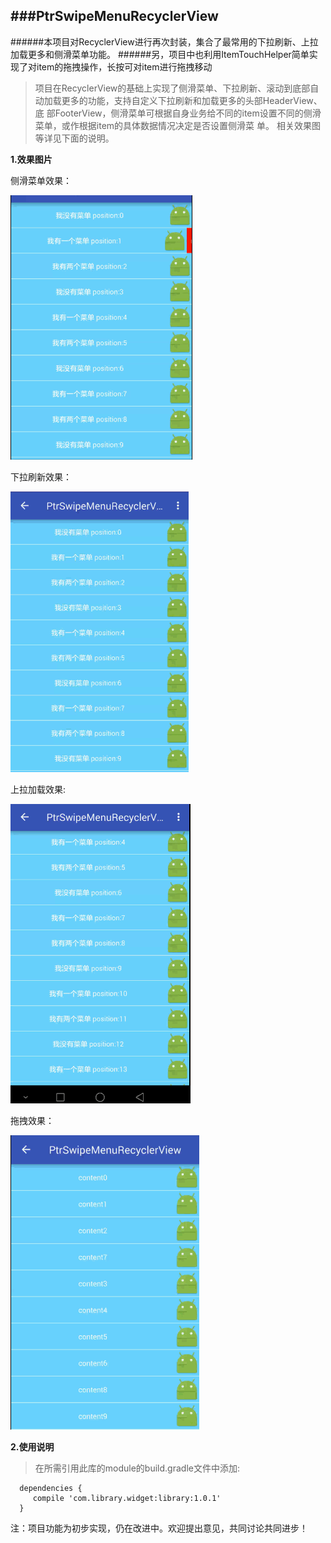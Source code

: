 ###PtrSwipeMenuRecyclerView
---
######本项目对RecyclerView进行再次封装，集合了最常用的下拉刷新、上拉加载更多和侧滑菜单功能。
######另，项目中也利用ItemTouchHelper简单实现了对item的拖拽操作，长按可对item进行拖拽移动

>项目在RecyclerView的基础上实现了侧滑菜单、下拉刷新、滚动到底部自动加载更多的功能，支持自定义下拉刷新和加载更多的头部HeaderView、底
部FooterView，侧滑菜单可根据自身业务给不同的item设置不同的侧滑菜单，或作根据item的具体数据情况决定是否设置侧滑菜
单。 相关效果图等详见下面的说明。

**1.效果图片**

侧滑菜单效果：

![image](https://github.com/zhangyuChen1991/some_sources/blob/master/ptrSwipeRecyclerView/swipe.gif)

下拉刷新效果：

![image](https://github.com/zhangyuChen1991/some_sources/blob/master/ptrSwipeRecyclerView/pull-down.gif)

上拉加载效果:

![image](https://github.com/zhangyuChen1991/some_sources/blob/master/ptrSwipeRecyclerView/pull-up.gif)

拖拽效果：

![image](https://github.com/zhangyuChen1991/some_sources/blob/master/ptrSwipeRecyclerView/drag.gif)



**2.使用说明**
> 在所需引用此库的module的build.gradle文件中添加:
```
  dependencies {
     compile 'com.library.widget:library:1.0.1'
  }
```

注：项目功能为初步实现，仍在改进中。欢迎提出意见，共同讨论共同进步！